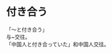 # 付き合う

<div class="vocab-term">
<div class="vocab-term-title">「～と付き合う」</div>
<div class="vocab-term-content">
与~交往。
<br>
「中国人と付き合っていた」和中国人交往。
</div>
</div>